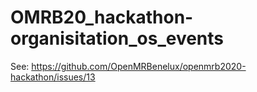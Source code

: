 # OMRB20_hackathon-organisitation_os_events
See: https://github.com/OpenMRBenelux/openmrb2020-hackathon/issues/13
